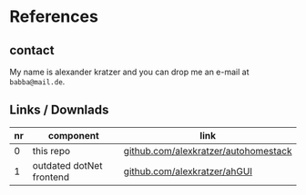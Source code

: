 # References

## contact

My name is alexander kratzer and you can drop me an e-mail at `babba@mail.de`.

## Links / Downlads

nr|component|link
-|-|-
0|this repo|[github.com/alexkratzer/autohomestack](https://github.com/alexkratzer/autohomestack)
1|outdated dotNet frontend|[github.com/alexkratzer/ahGUI](https://github.com/alexkratzer/ahGUI)
